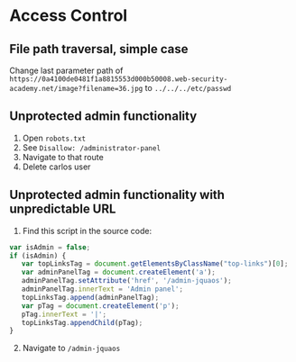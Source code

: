 # Access Control

## File path traversal, simple case

Change last parameter path of `https://0a4100de0481f1a8815553d000b50008.web-security-academy.net/image?filename=36.jpg`
to `../../../etc/passwd`

## Unprotected admin functionality

1. Open `robots.txt`
2. See `Disallow: /administrator-panel`
3. Navigate to that route
4. Delete carlos user

## Unprotected admin functionality with unpredictable URL

1. Find this script in the source code:
``` js
var isAdmin = false;
if (isAdmin) {
   var topLinksTag = document.getElementsByClassName("top-links")[0];
   var adminPanelTag = document.createElement('a');
   adminPanelTag.setAttribute('href', '/admin-jquaos');
   adminPanelTag.innerText = 'Admin panel';
   topLinksTag.append(adminPanelTag);
   var pTag = document.createElement('p');
   pTag.innerText = '|';
   topLinksTag.appendChild(pTag);
}
```
2. Navigate to `/admin-jquaos`

